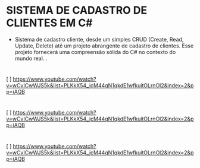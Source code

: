 # SISTEMA DE CADASTRO DE CLIENTES EM C#
 - Sistema de cadastro cliente, desde um simples CRUD (Create, Read, Update, Delete) até um projeto abrangente de cadastro de clientes. 
Esse projeto fornecerá uma compreensão sólida do C# no contexto do mundo real.
.
#
[  ] https://www.youtube.com/watch?v=wCvICwWJS5k&list=PLKkX54_jcM44qN1qkdE1wfkuitOLrnOl2&index=2&pp=iAQB

#
[  ] https://www.youtube.com/watch?v=wCvICwWJS5k&list=PLKkX54_jcM44qN1qkdE1wfkuitOLrnOl2&index=2&pp=iAQB

#
[  ] https://www.youtube.com/watch?v=wCvICwWJS5k&list=PLKkX54_jcM44qN1qkdE1wfkuitOLrnOl2&index=2&pp=iAQB



